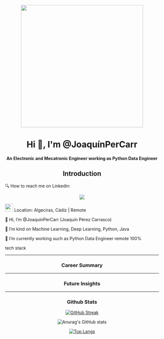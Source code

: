 <div align="center">
<img src="https://umb.edu.co/wp-content/uploads/2021/12/Ingenieria-Software.jpg" width="400">
</div>

<h1 align="center">Hi 👋, I'm @JoaquínPerCarr </h1>


<div align="center">

#### An Electronic and Mecatronic Engineer working as Python Data Engineer

</div>

<div align="center">

## Introduction
</div>

🔍 How to reach me on Linkedin:

<div align="center">
<a href="http://www.linkedin.com/in/joaquinperezcarrasco
" target="_blank"><img src="https://img.shields.io/badge/-LinkedIn-%230077B5?style=for-the-badge&amp;logo=linkedin&amp;logoColor=white" target="_blank"></a>

</div>






<img src="https://cdn-icons-png.flaticon.com/512/2057/2057837.png" width="26"> Location: Algeciras, Cádiz | Remote

👋 Hi, I’m @JoaquinPerCarr (Joaquín Pérez Carrasco)

👀 I’m kind on Machine Learning, Deep Learning, Python, Java

💼 I’m currently working such as Python Data Engineer remote 100%


tech stack


</div>

---
<div align = "center">

### Career Summary
</div>

---
<div align = "center">

### Future Insights
</div>

---
<div align = "center">

### Github Stats

[![GitHub Streak](https://streak-stats.demolab.com?user=JoaquinPerCarr&theme=ayu-light&date_format=j%20M%5B%20Y%5D)](https://git.io/streak-stats)

![Anurag's GitHub stats](https://github-readme-stats.vercel.app/api?username=JoaquinPerCarr&show_icons=true&theme=transparent)

[![Top Langs](https://github-readme-stats.vercel.app/api/top-langs/?username=JoaquinPerCarr&hide=javascript,html)](https://github.com/anuraghazra/github-readme-stats)
</div>

